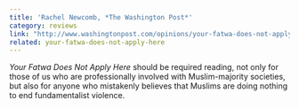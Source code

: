 ```yaml
---
title: 'Rachel Newcomb, *The Washington Post*'
category: reviews
link: "http://www.washingtonpost.com/opinions/your-fatwa-does-not-apply-here-untold-stories-from-the-fight-against-muslim-fundamentalism-by-karima-bennoune/2013/09/20/c5904666-090f-11e3-9941-6711ed662e71_story.html"
related: your-fatwa-does-not-apply-here
---
```

_Your Fatwa Does Not Apply Here_ should be required reading, not only for those of us who are professionally involved with Muslim-majority societies, but also for anyone who mistakenly believes that Muslims are doing nothing to end fundamentalist violence.
